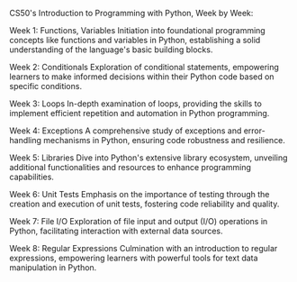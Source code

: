 CS50's Introduction to Programming with Python, Week by Week:

Week 1: Functions, Variables
Initiation into foundational programming concepts like functions and variables in Python, establishing a solid understanding of the language's basic building blocks.

Week 2: Conditionals
Exploration of conditional statements, empowering learners to make informed decisions within their Python code based on specific conditions.

Week 3: Loops
In-depth examination of loops, providing the skills to implement efficient repetition and automation in Python programming.

Week 4: Exceptions
A comprehensive study of exceptions and error-handling mechanisms in Python, ensuring code robustness and resilience.

Week 5: Libraries
Dive into Python's extensive library ecosystem, unveiling additional functionalities and resources to enhance programming capabilities.

Week 6: Unit Tests
Emphasis on the importance of testing through the creation and execution of unit tests, fostering code reliability and quality.

Week 7: File I/O
Exploration of file input and output (I/O) operations in Python, facilitating interaction with external data sources.

Week 8: Regular Expressions
Culmination with an introduction to regular expressions, empowering learners with powerful tools for text data manipulation in Python.
